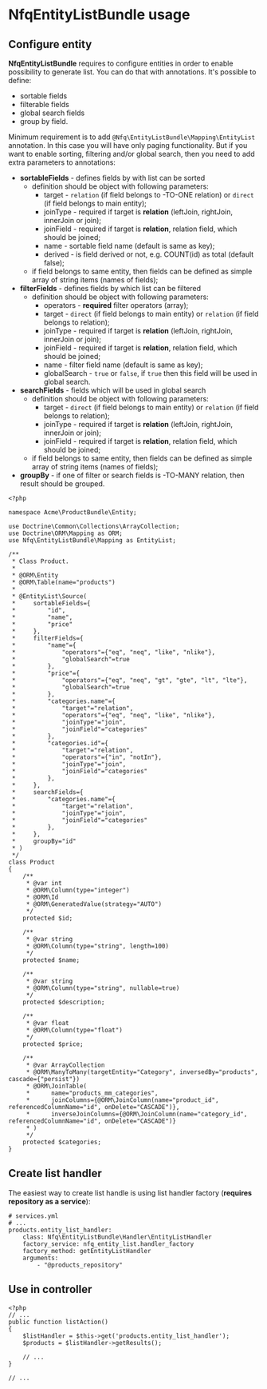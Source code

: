 NfqEntityListBundle usage
===============================

## Configure entity
**NfqEntityListBundle** requires to configure entities in order to enable possibility to generate list. You can do that with annotations. It's possible to define:
* sortable fields
* filterable fields
* global search fields
* group by field.

Minimum requirement is to add ```@Nfq\EntityListBundle\Mapping\EntityList``` annotation. In this case you will have only paging functionality. But if you want to enable sorting, filtering and/or global search, then you need to add extra parameters to annotations:
+ **sortableFields** - defines fields by with list can be sorted
    + definition should be object with following parameters:
        + target - ```relation``` (if field belongs to -TO-ONE relation) or ```direct``` (if field belongs to main entity);
        + joinType - required if target is **relation** (leftJoin, rightJoin, innerJoin or join);
        + joinField - required if target is **relation**, relation field, which should be joined;
        + name - sortable field name (default is same as key);
        + derived - is field derived or not, e.g. COUNT(id) as total (default false);
    + if field belongs to same entity, then fields can be defined as simple array of string items (names of fields);
+ **filterFields** - defines fields by which list can be filtered
    + definition should be object with following parameters:
        + operators - **required** filter operators (array);
        + target - ```direct``` (if field belongs to main entity) or ```relation``` (if field belongs to relation);
        + joinType - required if target is **relation** (leftJoin, rightJoin, innerJoin or join);
        + joinField - required if target is **relation**, relation field, which should be joined;
        + name - filter field name (default is same as key);
        + globalSearch - ```true``` or ```false```, if ```true``` then this field will be used in global search.
+ **searchFields** - fields which will be used in global search
    + definition should be object with following parameters:
        + target - ```direct``` (if field belongs to main entity) or ```relation``` (if field belongs to relation);
        + joinType - required if target is **relation** (leftJoin, rightJoin, innerJoin or join);
        + joinField - required if target is **relation**, relation field, which should be joined;
    + if field belongs to same entity, then fields can be defined as simple array of string items (names of fields);
+ **groupBy** - if one of filter or search fields is -TO-MANY relation, then result should be grouped.
```
<?php

namespace Acme\ProductBundle\Entity;

use Doctrine\Common\Collections\ArrayCollection;
use Doctrine\ORM\Mapping as ORM;
use Nfq\EntityListBundle\Mapping as EntityList;

/**
 * Class Product.
 *
 * @ORM\Entity
 * @ORM\Table(name="products")
 *
 * @EntityList\Source(
 *     sortableFields={
 *         "id",
 *         "name",
 *         "price"
 *     },
 *     filterFields={
 *         "name"={
 *             "operators"={"eq", "neq", "like", "nlike"},
 *             "globalSearch"=true
 *         },
 *         "price"={
 *             "operators"={"eq", "neq", "gt", "gte", "lt", "lte"},
 *             "globalSearch"=true
 *         },
 *         "categories.name"={
 *             "target"="relation",
 *             "operators"={"eq", "neq", "like", "nlike"},
 *             "joinType"="join",
 *             "joinField"="categories"
 *         },
 *         "categories.id"={
 *             "target"="relation",
 *             "operators"={"in", "notIn"},
 *             "joinType"="join",
 *             "joinField"="categories"
 *         },
 *     },
 *     searchFields={
 *         "categories.name"={
 *             "target"="relation",
 *             "joinType"="join",
 *             "joinField"="categories"
 *         },
 *     },
 *     groupBy="id"
 * )
 */
class Product
{
    /**
     * @var int
     * @ORM\Column(type="integer")
     * @ORM\Id
     * @ORM\GeneratedValue(strategy="AUTO")
     */
    protected $id;

    /**
     * @var string
     * @ORM\Column(type="string", length=100)
     */
    protected $name;

    /**
     * @var string
     * @ORM\Column(type="string", nullable=true)
     */
    protected $description;

    /**
     * @var float
     * @ORM\Column(type="float")
     */
    protected $price;

    /**
     * @var ArrayCollection
     * @ORM\ManyToMany(targetEntity="Category", inversedBy="products", cascade={"persist"})
     * @ORM\JoinTable(
     *      name="products_mm_categories",
     *      joinColumns={@ORM\JoinColumn(name="product_id", referencedColumnName="id", onDelete="CASCADE")},
     *      inverseJoinColumns={@ORM\JoinColumn(name="category_id", referencedColumnName="id", onDelete="CASCADE")}
     * )
     */
    protected $categories;
}
```
Create list handler
------------
The easiest way to create list handle is using list handler factory (**requires repository as a service**):

    # services.yml
    # ...
    products.entity_list_handler:
        class: Nfq\EntityListBundle\Handler\EntityListHandler
        factory_service: nfq_entity_list.handler_factory
        factory_method: getEntityListHandler
        arguments:
            - "@products_repository"

## Use in controller
```
<?php
// ...
public function listAction()
{
    $listHandler = $this->get('products.entity_list_handler');
    $products = $listHandler->getResults();

    // ...
}

// ...
```